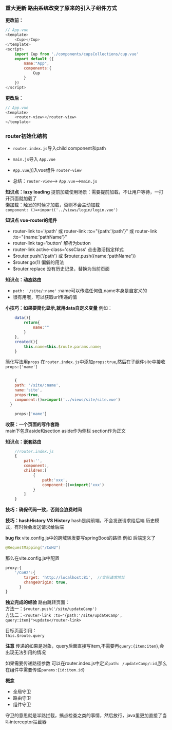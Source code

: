 
### 重大更新  路由系统改变了原来的引入子组件方式
**更改前：**
```javascript
// App.vue
<template>
    <Cup></Cup>
</template>
<script>
    import Cup from './components/cupsCollections/cup.vue'
    export default ({
        name:"App",
        components:{
            Cup
        }
    })
</script>
```
**更改后：**
```javascript
// App.vue
<template>
    <router-view></router-view>
</template>
```
### router初始化结构

- `router.index.js`导入child component和path
- `main.js`导入 `App.vue`
- `App.vue`加入vue组件  `router-view`

- 总结：`router-view`--> `App.vue`-->`main.js`

**知识点：lazy loading**
提前加载使用场景：需要提前加载，不让用户等待，一打开页面就加载了  
懒加载：触发的时候才加载，否则不会主动加载  
`component: ()=>import('../views/login/login.vue')`


**知识点 vue-router的组件**
- router-link to='/path' 或 router-link :to="{path:'/path'}" 或 router-link :to="{name:'pathName'}"
- router-link tag='button' 解析为button
- router-link active-class='cssClass' 点击激活指定样式
- $router.push('/path') 或 $router.push({name:'pathName'})
- $router.go(1) 偏僻的用法
- $router.replace 没有历史记录，替换为当前页面


**知识点：动态路由**
-  `path: '/site/:name'` :name可以传递任何值,name本身是自定义的
- 很有用哦，可以获取url传递的值


**小技巧：如果要简化显示,就用data自定义变量**
例如：
```javascript
    data(){
        return{
            name:""
        }
    },
    created(){
        this.name=this.$route.params.name;
    }
```

简化写法用`props`
在`router.index.js`中添加`props:true`,然后在子组件site中接收`props:['name']`  
```javascript

    {
    path: '/site/:name',
    name:'site',
    props:true,
    component:()=>import('../views/site/site.vue')
  }
```

```javascript
    props:['name']

```


**收获：一个页面的写作套路**  
main下包含aside和section
aside作为侧栏
section作为正文


**知识点：嵌套路由**
```javascript
    //router.index.js
    {
        path:'',
        component:,
        children:[
            {
                path:'xxx',
                component:()=>import('xxx')
            }
        ]
    }
```

**技巧：确保代码一致，否则会浪费时间**


**技巧：hashHistory VS History**
hash是纯前端，不会发送请求给后端
历史模式，有时候会发送请求给后端


**bug fix**
vite.config.js中的跨域转发要写springBoot的路径
例如 后端定义了
```java
@RequestMapping("/CoH2")
```
那么在vite.config.js中配置
```javascript
proxy:{
    '/CoH2':{
        target: 'http://localhost:81',	//实际请求地址
        changeOrigin: true,
      }
}
```

**独立完成的经验**
路由跳转页面：  
方法一：`$router.push('/site/updateCamp')`  
方法二：`<router-link :to="{path:'/site/updateCamp', query:item}">update</router-link>`

目标页面引用：  
`this.$route.query`  

**注意**
传递的如果是对象，query后面直接写item,不需要再`query:{item:item}`,会出现无法引用的情况

如果需要传递路径参数
可以在router.index.js中定义`path: /updateCamp/:id`,那么在组件中需要传递`params:{id:item.id}`

**概念**
- 全局守卫
- 路由守卫
- 组件守卫

守卫的意思就是半路拦截，搞点检查之类的事情，然后放行，java里更加直接了当叫interceptor拦截器


